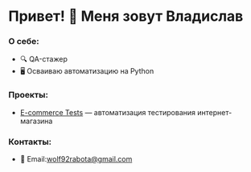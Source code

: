 # Привет! 👋 Меня зовут Владислав

### О себе:
- 🔍 QA-стажер
- 🖥 Осваиваю автоматизацию на Python

### Проекты:
- [E-commerce Tests](https://github.com/volkov-vladislav-qa/ecommerce-tests) — автоматизация тестирования интернет-магазина

### Контакты:
- 📧 Email:wolf92rabota@gmail.com

